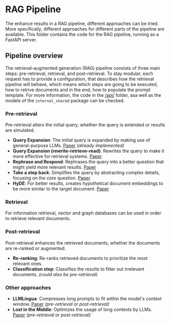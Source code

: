 # RAG Pipeline

The enhance results in a RAG pipeline, different approaches can be tried. More specifically, different approaches for different parts of the pipeline are available. This folder contains the code for the RAG pipeline, running as a FastAPI server.

## Pipeline overview

The retrieval-augmented generation (RAG) pipeline consists of three main steps: pre-retrieval, retrieval, and post-retrieval. To stay modular, each request has to provide a configuration, that describes how the retrieval pipeline will behave, which means which steps are going to be executed, how to retrive documents and in the end, how to populate the prompt template. For more information, the code in the [/api/](./api/) folder, asa well as the models of the `internal_shared` package can be checked.

### Pre-retrieval

Pre-retrieval alters the initial query, whether the query is extended or results are simulated.

- **Query Expansion**: The initial query is expanded by making use of general-purpose LLMs. [Paper](https://arxiv.org/pdf/2305.03653) *(already implemented)*
- **Query Expansion (rewrite-retrieve-read)**: Rewrites the query to make it more effective for retrieval systems. [Paper](https://arxiv.org/pdf/2305.14283)
- **Rephrase and Respond**: Rephrases the query into a better question that might yield more relevant results. [Paper](https://arxiv.org/pdf/2311.04205)
- **Take a step back**: Simplifies the query by abstracting complex details, focusing on the core question. [Paper](https://arxiv.org/pdf/2310.06117)
- **HyDE**: For better results, creates hypothetical document embeddings to be more similar to the target document. [Paper](https://arxiv.org/pdf/2212.10496)


### Retrieval

For information retrieval, vector and graph databases can be used in order to retrieve relevant documents.


### Post-retrieval

Post-retrieval enhances the retrieved documents, whether the documents are re-ranked or augmented.

- **Re-ranking**: Re-ranks retrieved documents to prioritize the most relevant ones.
- **Classification step**: Classifies the results to filter out irrelevant documents. *(could also be pre-retrieval)*

### Other approaches

- **LLMLingua**: Compresses long prompts to fit within the model's context window. [Paper](https://arxiv.org/pdf/2310.06839) *(pre-retrieval or post-retrieval)*
- **Lost in the Middle**: Optimizes the usage of long contexts by LLMs. [Paper](https://arxiv.org/pdf/2307.03172) *(pre-retrieval or post-retrieval)*
